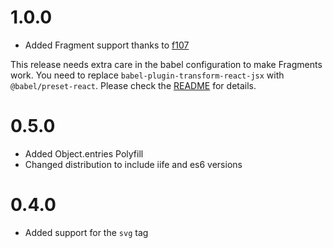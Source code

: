 # 1.0.0

* Added Fragment support thanks to [f107](https://github.com/f107)

This release needs extra care in the babel configuration to make Fragments work.
You need to replace `babel-plugin-transform-react-jsx` with `@babel/preset-react`.
Please check the [README](https://github.com/bitboxer/jsx-no-react/blob/main/README.md)
for details.

# 0.5.0

* Added Object.entries Polyfill
* Changed distribution to include iife and es6 versions

# 0.4.0

* Added support for the `svg` tag

